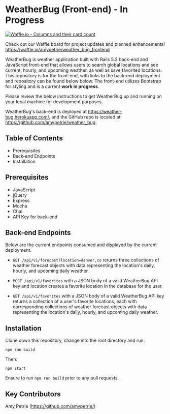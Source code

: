 # WeatherBug (Front-end) - In Progress
[![Waffle.io - Columns and their card count](https://badge.waffle.io/amypetrie/weather_bug_frontend.svg?columns=all)](https://waffle.io/amypetrie/weather_bug_frontend)

Check out our Waffle board for project updates and planned enhancements! https://waffle.io/amypetrie/weather_bug_frontend

WeatherBug is weather application built with Rails 5.2 back-end and JavaScript front-end that allows users to search global locations and see current, hourly, and upcoming weather, as well as save favorited locations. This repository is for the front-end, with links to the back-end deployment and repository can be found below below. The front-end utilizes Bootstrap for styling and is a current <strong>work in progress</strong>.

Please review the below instructions to get WeatherBug up and running on your local machine for development purposes.

WeatherBug's back-end is deployed at https://weather-bug.herokuapp.com/, and the GitHub repo is located at https://github.com/amypetrie/weather_bug.

## Table of Contents

* Prerequisites
* Back-end Endpoints
* Installation

## Prerequisites

* JavaScript
* jQuery
* Express
* Mocha
* Chai
* API Key for back-end

## Back-end Endpoints

Below are the current endpoints consumed and displayed by the current deployment.

* `GET /api/v1/forecast?location=denver,co` returns three collections of weather forecast objects with data representing the location's daily, hourly, and upcoming daily weather.

* `POST /api/v1/favorites` with a JSON body of a valid WeatherBug API key and location creates a favorite location in the database for the user.

* `GET /api/v1/favorites` with a JSON body of a valid WeatherBug API key returns a collection of a user's favorite locations, each with corresponding collections of weather forecast objects with data representing the location's daily, hourly, and upcoming daily weather.

## Installation

Clone down this repository, change into the root directory and run:

`npm run build`

Then:

`npm start`

Ensure to run `npm run build` prior to any pull requests.

## Key Contributors

Amy Petrie (https://github.com/amypetrie/)

